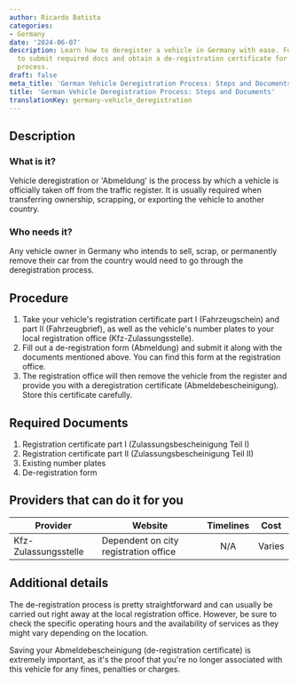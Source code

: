 ```yaml
---
author: Ricardo Batista
categories:
- Germany
date: '2024-06-07'
description: Learn how to deregister a vehicle in Germany with ease. Follow steps
  to submit required docs and obtain a de-registration certificate for a hassle-free
  process.
draft: false
meta_title: 'German Vehicle Deregistration Process: Steps and Documents'
title: 'German Vehicle Deregistration Process: Steps and Documents'
translationKey: germany-vehicle_deregistration
---
```



## Description
### What is it?
Vehicle deregistration or 'Abmeldung' is the process by which a vehicle is officially taken off from the traffic register. It is usually required when transferring ownership, scrapping, or exporting the vehicle to another country.

### Who needs it?
Any vehicle owner in Germany who intends to sell, scrap, or permanently remove their car from the country would need to go through the deregistration process.

## Procedure
1. Take your vehicle's registration certificate part I (Fahrzeugschein) and part II (Fahrzeugbrief), as well as the vehicle's number plates to your local registration office (Kfz-Zulassungsstelle). 
2. Fill out a de-registration form (Abmeldung) and submit it along with the documents mentioned above. You can find this form at the registration office.
3. The registration office will then remove the vehicle from the register and provide you with a deregistration certificate (Abmeldebescheinigung). Store this certificate carefully.

## Required Documents
1. Registration certificate part I (Zulassungsbescheinigung Teil I)
2. Registration certificate part II (Zulassungsbescheinigung Teil II)
3. Existing number plates
4. De-registration form

## Providers that can do it for you

| Provider        |             Website                         |     Timelines      |       Cost             |
| --------------- | ---------------------------------- | :-------------: | :--------------: |
| Kfz-Zulassungsstelle  |  Dependent on city registration office  |      N/A          |        Varies      |

## Additional details
The de-registration process is pretty straightforward and can usually be carried out right away at the local registration office. However, be sure to check the specific operating hours and the availability of services as they might vary depending on the location. 

Saving your Abmeldebescheinigung (de-registration certificate) is extremely important, as it's the proof that you're no longer associated with this vehicle for any fines, penalties or charges.